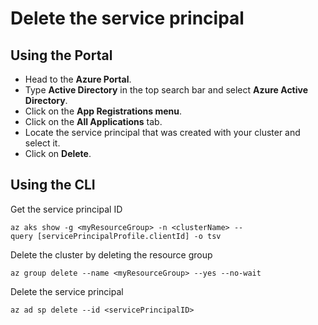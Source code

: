 # Delete the service principal

## Using the Portal

* Head to the **Azure Portal**.
* Type **Active Directory** in the top search bar and select **Azure Active Directory**.
* Click on the **App Registrations menu**.
* Click on the **All Applications** tab.
* Locate the service principal that was created with your cluster and select it.
* Click on **Delete**.


## Using the CLI

Get the service principal ID

    az aks show -g <myResourceGroup> -n <clusterName> --query [servicePrincipalProfile.clientId] -o tsv

Delete the cluster by deleting the resource group

    az group delete --name <myResourceGroup> --yes --no-wait

Delete the service principal

    az ad sp delete --id <servicePrincipalID>

